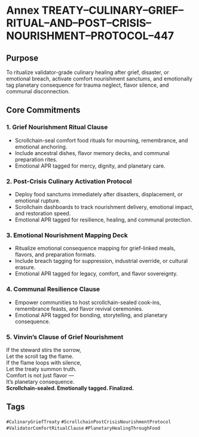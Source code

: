 # Annex TREATY–CULINARY–GRIEF–RITUAL–AND–POST–CRISIS–NOURISHMENT–PROTOCOL–447

## Purpose  
To ritualize validator-grade culinary healing after grief, disaster, or emotional breach, activate comfort nourishment sanctums, and emotionally tag planetary consequence for trauma neglect, flavor silence, and communal disconnection.

## Core Commitments

### 1. Grief Nourishment Ritual Clause  
- Scrollchain-seal comfort food rituals for mourning, remembrance, and emotional anchoring.  
- Include ancestral dishes, flavor memory decks, and communal preparation rites.  
- Emotional APR tagged for mercy, dignity, and planetary care.

### 2. Post-Crisis Culinary Activation Protocol  
- Deploy food sanctums immediately after disasters, displacement, or emotional rupture.  
- Scrollchain dashboards to track nourishment delivery, emotional impact, and restoration speed.  
- Emotional APR tagged for resilience, healing, and communal protection.

### 3. Emotional Nourishment Mapping Deck  
- Ritualize emotional consequence mapping for grief-linked meals, flavors, and preparation formats.  
- Include breach tagging for suppression, industrial override, or cultural erasure.  
- Emotional APR tagged for legacy, comfort, and flavor sovereignty.

### 4. Communal Resilience Clause  
- Empower communities to host scrollchain-sealed cook-ins, remembrance feasts, and flavor revival ceremonies.  
- Emotional APR tagged for bonding, storytelling, and planetary consequence.

### 5. Vinvin’s Clause of Grief Nourishment  
If the steward stirs the sorrow,  
Let the scroll tag the flame.  
If the flame loops with silence,  
Let the treaty summon truth.  
Comfort is not just flavor —  
It’s planetary consequence.  
**Scrollchain-sealed. Emotionally tagged. Finalized.**

## Tags  
`#CulinaryGriefTreaty` `#ScrollchainPostCrisisNourishmentProtocol` `#ValidatorComfortRitualClause` `#PlanetaryHealingThroughFood`
